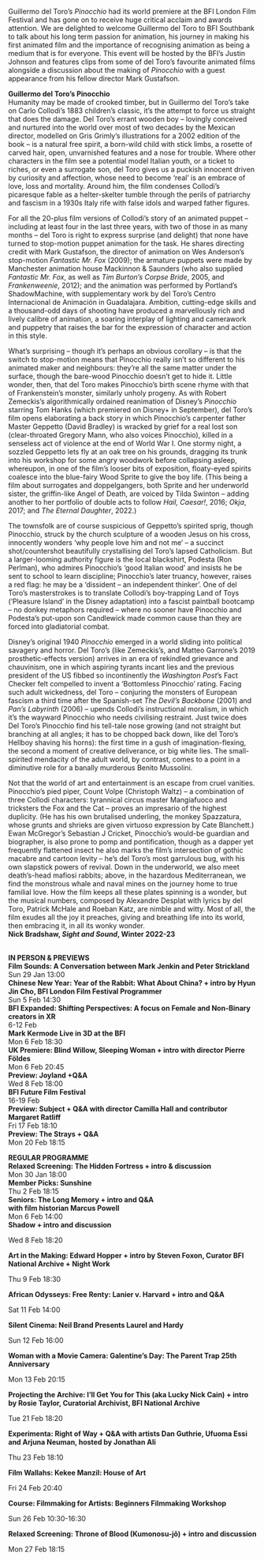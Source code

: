

Guillermo del Toro’s _Pinocchio_ had its world premiere at the BFI London Film Festival and has gone on to receive huge critical acclaim and awards attention. We are delighted to welcome Guillermo del Toro to BFI Southbank to talk about his long term passion for animation, his journey in making his first animated film and the importance of recognising animation as being a medium that is for everyone. This event will be hosted by the BFI’s Justin Johnson and features clips from some of del Toro’s favourite animated films alongside a discussion about the making of _Pinocchio_ with a guest appearance from his fellow director Mark Gustafson.

**Guillermo del Toro’s Pinocchio**  
Humanity may be made of crooked timber, but in Guillermo del Toro’s take on Carlo Collodi’s 1883 children’s classic, it’s the attempt to force us straight that does the damage. Del Toro’s errant wooden boy – lovingly conceived and nurtured into the world over most of two decades by the Mexican director, modelled on Gris Grimly’s illustrations for a 2002 edition of the book – is a natural free spirit, a born-wild child with stick limbs, a rosette of carved hair, open, unvarnished features and a nose for trouble. Where other characters in the film see a potential model Italian youth, or a ticket to riches, or even a surrogate son, del Toro gives us a puckish innocent driven by curiosity and affection, whose need to become ‘real’ is an embrace of love, loss and mortality. Around him, the film condenses Collodi’s picaresque fable as a helter-skelter tumble through the perils of patriarchy and fascism in a 1930s Italy rife with false idols and warped father figures.

For all the 20-plus film versions of Collodi’s story of an animated puppet – including at least four in the last three years, with two of those in as many months – del Toro is right to express surprise (and delight) that none have turned to stop-motion puppet animation for the task. He shares directing credit with Mark Gustafson, the director of animation on Wes Anderson’s stop-motion _Fantastic Mr. Fox_ (2009); the armature puppets were made by Manchester animation house Mackinnon & Saunders (who also supplied _Fantastic Mr. Fox_, as well as _Tim Burton’s Corpse Bride_, 2005, and _Frankenweenie_, 2012); and the animation was performed by Portland’s ShadowMachine, with supplementary work by del Toro’s Centro Internacional de Animación in Guadalajara. Ambition, cutting-edge skills and a thousand-odd days of shooting have produced a marvellously rich and lively calibre of animation, a soaring interplay of lighting and camerawork and puppetry that raises the bar for the expression of character and action in this style.

What’s surprising – though it’s perhaps an obvious corollary – is that the switch to stop-motion means that Pinocchio really isn’t so different to his animated maker and neighbours: they’re all the same matter under the surface, though the bare-wood Pinocchio doesn’t get to hide it. Little wonder, then, that del Toro makes Pinocchio’s birth scene rhyme with that of Frankenstein’s monster, similarly unholy progeny. As with Robert Zemeckis’s algorithmically ordained reanimation of Disney’s _Pinocchio_ starring Tom Hanks (which premiered on Disney+ in September), del Toro’s film opens elaborating a back story in which Pinocchio’s carpenter father Master Geppetto (David Bradley) is wracked by grief for a real lost son (clear-throated Gregory Mann, who also voices Pinocchio), killed in a senseless act of violence at the end of World War I.  One stormy night, a sozzled Geppetto lets fly at an oak tree on his grounds, dragging its trunk into his workshop for some angry woodwork before collapsing asleep, whereupon, in one of the film’s looser bits of exposition, floaty-eyed spirits coalesce into the blue-fairy Wood Sprite to give the boy life. (This being a film about surrogates and doppelgangers, both Sprite and her underworld sister, the griffin-like Angel of Death, are voiced by Tilda Swinton – adding another to her portfolio of double acts to follow _Hail, Caesar!_, 2016; _Okja_, 2017; and _The Eternal Daughter_, 2022.)

The townsfolk are of course suspicious of Geppetto’s spirited sprig, though Pinocchio, struck by the church sculpture of a wooden Jesus on his cross, innocently wonders ‘why people love him and not me’ – a succinct shot/countershot beautifully crystallising del Toro’s lapsed Catholicism. But a larger-looming authority figure is the local blackshirt, Podesta (Ron Perlman), who admires Pinocchio’s ‘good Italian wood’ and insists he be sent to school to learn discipline; Pinocchio’s later truancy, however, raises a red flag: he may be a ‘dissident – an independent thinker’. One of del Toro’s masterstrokes is to translate Collodi’s boy-trapping Land of Toys (‘Pleasure Island’ in the Disney adaptation) into a fascist paintball bootcamp – no donkey metaphors required – where no sooner have Pinocchio and Podesta’s put-upon son Candlewick made common cause than they are forced into gladiatorial combat.

Disney’s original 1940 _Pinocchio_ emerged in a world sliding into political savagery and horror. Del Toro’s (like Zemeckis’s, and Matteo Garrone’s 2019 prosthetic-effects version) arrives in an era of rekindled grievance and chauvinism, one in which aspiring tyrants incant lies and the previous president of the US fibbed so incontinently the _Washington Post_’s Fact Checker felt compelled to invent a ‘Bottomless Pinocchio’ rating. Facing such adult wickedness, del Toro – conjuring the monsters of European fascism a third time after the Spanish-set _The Devil’s Backbone_ (2001) and _Pan’s Labyrinth_ (2006) – upends Collodi’s instructional moralism, in which it’s the wayward Pinocchio who needs civilising restraint. Just twice does Del Toro’s Pinocchio find his tell-tale nose growing (and not straight but branching at all angles; it has to be chopped back down, like del Toro’s Hellboy shaving his horns): the first time in a gush of imagination-flexing, the second a moment of creative deliverance, or big white lies. The small-spirited mendacity of the adult world, by contrast, comes to a point in a diminutive role for a banally murderous Benito Mussolini.

Not that the world of art and entertainment is an escape from cruel vanities. Pinocchio’s pied piper, Count Volpe (Christoph Waltz) – a combination of three Collodi characters: tyrannical circus master Mangiafuoco and tricksters the Fox and the Cat – proves an impresario of the highest duplicity. (He has his own brutalised underling, the monkey Spazzatura, whose grunts and shrieks are given virtuoso expression by Cate Blanchett.) Ewan McGregor’s Sebastian J Cricket, Pinocchio’s would-be guardian and biographer, is also prone to pomp and pontification, though as a dapper yet frequently flattened insect he also marks the film’s intersection of gothic macabre and cartoon levity – he’s del Toro’s most garrulous bug, with his own slapstick powers of revival. Down in the underworld, we also meet death’s-head mafiosi rabbits; above, in the hazardous Mediterranean, we find the monstrous whale and naval mines on the journey home to true familial love. How the film keeps all these plates spinning is a wonder, but the musical numbers, composed by Alexandre Desplat with lyrics by del Toro, Patrick McHale and Roeban Katz, are nimble and witty. Most of all, the film exudes all the joy it preaches, giving and breathing life into its world, then embracing it, in all its wonky wonder.  
**Nick Bradshaw, _Sight and Sound_, Winter 2022-23**
<br><br>

**IN PERSON & PREVIEWS**<br>
**Film Sounds: A Conversation between  Mark Jenkin and Peter Strickland**<br>
Sun 29 Jan 13:00<br>
**Chinese New Year: Year of the Rabbit: What About China? + intro by Hyun Jin Cho, BFI London Film Festival Programmer**<br>
Sun 5 Feb 14:30<br>
**BFI Expanded: Shifting Perspectives: A focus on Female and Non-Binary creators in XR**<br>
6-12 Feb<br>
**Mark Kermode Live in 3D at the BFI**<br>
Mon 6 Feb 18:30<br>
**UK Premiere: Blind Willow, Sleeping Woman  + intro with director Pierre Földes**<br>
Mon 6 Feb 20:45<br>
**Preview: Joyland +Q&A**<br> 
Wed 8 Feb 18:00<br>
**BFI Future Film Festival**<br>
16-19 Feb<br>
**Preview: Subject + Q&A with director Camilla Hall and contributor Margaret Ratliff**<br>
Fri 17 Feb 18:10<br>
**Preview: The Strays + Q&A**<br>
Mon 20 Feb 18:15<br>

**REGULAR PROGRAMME**<br>
**Relaxed Screening:  The Hidden Fortress + intro & discussion**<br>
Mon 30 Jan 18:00<br>
**Member Picks: Sunshine**<br>
Thu 2 Feb 18:15<br>
**Seniors: The Long Memory + intro and Q&A  
with film historian Marcus Powell**<br>
Mon 6 Feb 14:00<br>
**Shadow + intro and discussion**<br>

Wed 8 Feb 18:20<br>

**Art in the Making: Edward Hopper + intro by Steven Foxon, Curator BFI National Archive + Night Work**<br>

Thu 9 Feb 18:30<br>

**African Odysseys: Free Renty: Lanier v. Harvard + intro and Q&A**<br>

Sat 11 Feb 14:00<br>

**Silent Cinema:  Neil Brand Presents Laurel and Hardy**<br>

Sun 12 Feb 16:00<br>

**Woman with a Movie Camera: Galentine’s Day: The Parent Trap 25th Anniversary**<br>

Mon 13 Feb 20:15<br>

**Projecting the Archive: I’ll Get You for This (aka Lucky Nick Cain) + intro by Rosie Taylor, Curatorial Archivist, BFI National Archive**<br>

Tue 21 Feb 18:20<br>

**Experimenta: Right of Way + Q&A with artists Dan Guthrie, Ufuoma Essi and Arjuna Neuman, hosted by Jonathan Ali**<br>

Thu 23 Feb 18:10<br>

**Film Wallahs: Kekee Manzil: House of Art**<br>

Fri 24 Feb 20:40<br>

**Course: Filmmaking for Artists:  Beginners Filmmaking Workshop**<br>

Sun 26 Feb 10:30-16:30<br>

**Relaxed Screening: Throne of Blood (Kumonosu-jô) + intro and discussion**<br>

Mon 27 Feb 18:15<br>
<br>
<!--stackedit_data:
eyJoaXN0b3J5IjpbMTcwOTIxNTIxN119
-->